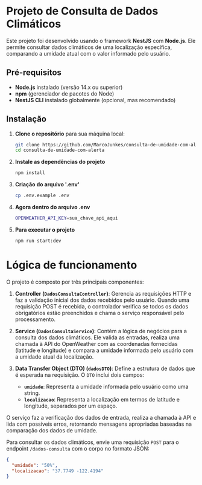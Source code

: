 # Projeto de Consulta de Dados Climáticos

Este projeto foi desenvolvido usando o framework **NestJS** com **Node.js**. Ele permite consultar dados climáticos de uma localização específica, comparando a umidade atual com o valor informado pelo usuário.

## Pré-requisitos

- **Node.js** instalado (versão 14.x ou superior)
- **npm** (gerenciador de pacotes do Node)
- **NestJS CLI** instalado globalmente (opcional, mas recomendado)

## Instalação

1. **Clone o repositório** para sua máquina local:
   ```bash
   git clone https://github.com/MarcoJunkes/consulta-de-umidade-com-alerta.git
   cd consulta-de-umidade-com-alerta

2. **Instale as dependências do projeto**
    ```bash
    npm install

3. **Criação do arquivo '.env'**
    ```bash
    cp .env.example .env

4. **Agora dentro do arquivo .env**
    ```bash
    OPENWEATHER_API_KEY=sua_chave_api_aqui 

5. **Para executar o projeto**
    ```bash
    npm run start:dev

# Lógica de funcionamento

O projeto é composto por três principais componentes:

1. **Controller (`DadosConsultaController`)**: Gerencia as requisições HTTP e faz a validação inicial dos dados recebidos pelo usuário. Quando uma requisição POST é recebida, o controlador verifica se todos os dados obrigatórios estão preenchidos e chama o serviço responsável pelo processamento.

2. **Service (`DadosConsultaService`)**: Contém a lógica de negócios para a consulta dos dados climáticos. Ele valida as entradas, realiza uma chamada à API do OpenWeather com as coordenadas fornecidas (latitude e longitude) e compara a umidade informada pelo usuário com a umidade atual da localização.

3. **Data Transfer Object (DTO) (`dadosDTO`)**: Define a estrutura de dados que é esperada na requisição. O `DTO` inclui dois campos:
   - **`umidade`**: Representa a umidade informada pelo usuário como uma string.
   - **`localizacao`**: Representa a localização em termos de latitude e longitude, separados por um espaço.

O serviço faz a verificação dos dados de entrada, realiza a chamada à API e lida com possíveis erros, retornando mensagens apropriadas baseadas na comparação dos dados de umidade.

Para consultar os dados climáticos, envie uma requisição `POST` para o endpoint `/dados-consulta` com o corpo no formato JSON:

```json
{
  "umidade": "50%",
  "localizacao": "37.7749 -122.4194"
}


